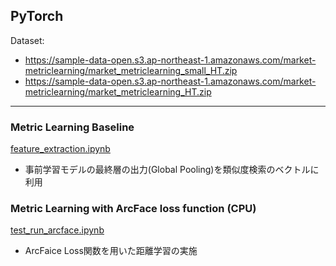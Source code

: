 ## PyTorch

Dataset: 
 - https://sample-data-open.s3.ap-northeast-1.amazonaws.com/market-metriclearning/market_metriclearning_small_HT.zip
 - https://sample-data-open.s3.ap-northeast-1.amazonaws.com/market-metriclearning/market_metriclearning_HT.zip

***
### 

### Metric Learning Baseline
[feature_extraction.ipynb](./feature_extraction.ipynb)
- 事前学習モデルの最終層の出力(Global Pooling)を類似度検索のベクトルに利用

### Metric Learning with ArcFace loss function (CPU)
[test_run_arcface.ipynb](./test_run_arcface.ipynb)
- ArcFaice Loss関数を用いた距離学習の実施

